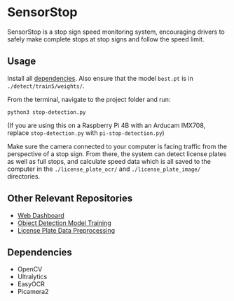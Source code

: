 # SensorStop
SensorStop is a stop sign speed monitoring system, encouraging drivers to safely make complete stops at stop signs and follow the speed limit.

## Usage
Install all [dependencies](#Dependencies). Also ensure that the model `best.pt` is in `./detect/train5/weights/`.

From the terminal, navigate to the project folder and run:
```
python3 stop-detection.py
```
(If you are using this on a Raspberry Pi 4B with an Arducam IMX708, replace `stop-detection.py` with `pi-stop-detection.py`)

Make sure the camera connected to your computer is facing traffic from the perspective of a stop sign. From there, the system can detect license plates as well as full stops, and calculate speed data which is all saved to the computer in the `./license_plate_ocr/` and `./license_plate_image/` directories.

## Other Relevant Repositories
- [Web Dashboard](https://github.com/syedalif/sensor-stop-dashboard)
- [Object Detection Model Training](https://github.com/dustinkeller/yolov8-plate-detection)
- [License Plate Data Preprocessing](https://github.com/dustinkeller/license-data-preprocessing)

## Dependencies
- OpenCV
- Ultralytics
- EasyOCR
- Picamera2
